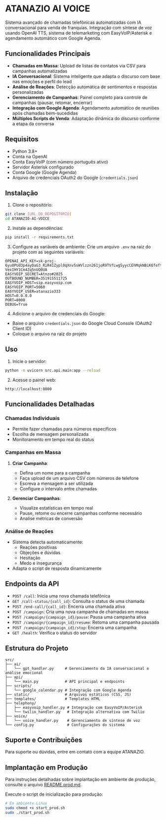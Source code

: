 # ATANAZIO AI VOICE

Sistema avançado de chamadas telefônicas automatizadas com IA conversacional para venda de franquias. Integração com síntese de voz usando OpenAI TTS, sistema de telemarketing com EasyVoIP/Asterisk e agendamento automático com Google Agenda.

## Funcionalidades Principais

- **Chamadas em Massa**: Upload de listas de contatos via CSV para campanhas automatizadas
- **IA Conversacional**: Sistema inteligente que adapta o discurso com base nas emoções e perfil do lead
- **Análise de Reações**: Detecção automática de sentimentos e respostas personalizadas
- **Gerenciamento de Campanhas**: Painel completo para controle de campanhas (pausar, retomar, encerrar)
- **Integração com Google Agenda**: Agendamento automático de reuniões após chamadas bem-sucedidas
- **Múltiplos Scripts de Venda**: Adaptação dinâmica do discurso conforme a etapa da conversa

## Requisitos

- Python 3.8+
- Conta na OpenAI
- Conta EasyVoIP (com número português ativo)
- Servidor Asterisk configurado
- Conta Google (Google Agenda)
- Arquivo de credenciais OAuth2 do Google (`credentials.json`)

## Instalação

1. Clone o repositório:
```bash
git clone [URL_DO_REPOSITORIO]
cd ATANAZIO-AI-VOICE
```

2. Instale as dependências:
```bash
pip install -r requirements.txt
```

3. Configure as variáveis de ambiente:
Crie um arquivo `.env` na raiz do projeto com as seguintes variáveis:
```
OPENAI_API_KEY=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
EASYVOIP_SECRET=Atnzo#2025
OUTBOUND_NUMBER=351915511725
EASYVOIP_HOST=sip.easyvoip.com
EASYVOIP_PORT=5060
EASYVOIP_USER=atanazio333
HOST=0.0.0.0
PORT=8000
DEBUG=True
```

4. Adicione o arquivo de credenciais do Google:
- Baixe o arquivo `credentials.json` do Google Cloud Console (OAuth2 Client ID)
- Coloque o arquivo na raiz do projeto

## Uso

1. Inicie o servidor:
```bash
python -m uvicorn src.api.main:app --reload
```

2. Acesse o painel web:
```
http://localhost:8000
```

## Funcionalidades Detalhadas

### Chamadas Individuais
- Permite fazer chamadas para números específicos
- Escolha de mensagem personalizada
- Monitoramento em tempo real do status

### Campanhas em Massa
1. **Criar Campanha**:
   - Defina um nome para a campanha
   - Faça upload de um arquivo CSV com números de telefone
   - Escreva a mensagem a ser utilizada
   - Configure o intervalo entre chamadas

2. **Gerenciar Campanhas**:
   - Visualize estatísticas em tempo real
   - Pause, retome ou encerre campanhas conforme necessário
   - Analise métricas de conversão

### Análise de Reações
- Sistema detecta automaticamente:
  - Reações positivas
  - Objeções e dúvidas
  - Hesitação
  - Medo e insegurança
- Adapta o script de resposta dinamicamente

## Endpoints da API

- `POST /call`: Inicia uma nova chamada telefônica
- `GET /call-status/{call_id}`: Consulta o status de uma chamada
- `POST /end-call/{call_id}`: Encerra uma chamada ativa
- `POST /campaign`: Cria uma nova campanha de chamadas em massa
- `POST /campaign/{campaign_id}/pause`: Pausa uma campanha ativa
- `POST /campaign/{campaign_id}/resume`: Retoma uma campanha pausada
- `POST /campaign/{campaign_id}/stop`: Encerra uma campanha
- `GET /health`: Verifica o status do servidor

## Estrutura do Projeto

```
src/
├── ai/
│   └── gpt_handler.py     # Gerenciamento da IA conversacional e análise emocional
├── api/
│   └── main.py            # API principal e endpoints
├── scripts/
│   └── google_calendar.py # Integração com Google Agenda
├── static/                # Arquivos estáticos (CSS, JS)
├── templates/             # Templates HTML
├── telephony/
│   ├── easyvoip_handler.py # Integração com EasyVoIP/Asterisk
│   └── twilio_handler.py   # Integração alternativa com Twilio
├── voice/
│   └── voice_handler.py    # Gerenciamento de síntese de voz
└── config.py               # Configurações do sistema
```

## Suporte e Contribuições

Para suporte ou dúvidas, entre em contato com a equipe ATANAZIO.

## Implantação em Produção

Para instruções detalhadas sobre implantação em ambiente de produção, consulte o arquivo [README.prod.md](README.prod.md).

Execute o script de inicialização para produção:
```bash
# Em ambiente Linux
sudo chmod +x start_prod.sh
sudo ./start_prod.sh
```